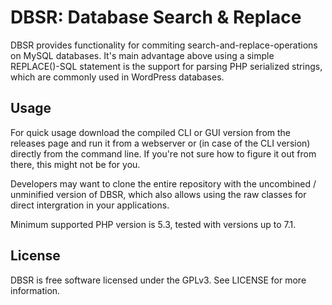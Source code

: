 # DBSR: Database Search & Replace

DBSR provides functionality for commiting search-and-replace-operations on
MySQL databases. It's main advantage above using a simple REPLACE()-SQL
statement is the support for parsing PHP serialized strings, which are commonly
used in WordPress databases.

## Usage
For quick usage download the compiled CLI or GUI version from the releases page
and run it from a webserver or (in case of the CLI version) directly from the
command line. If you're not sure how to figure it out from there, this might
not be for you.

Developers may want to clone the entire repository with the uncombined / 
unminified version of DBSR, which also allows using the raw classes for direct
intergration in your applications.

Minimum supported PHP version is 5.3, tested with versions up to 7.1.

## License
DBSR is free software licensed under the GPLv3. See LICENSE for more information.
